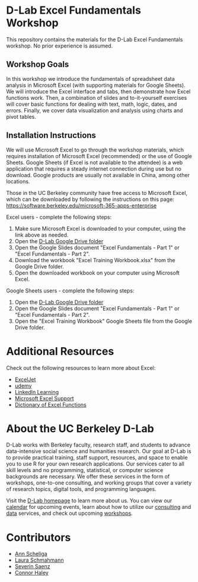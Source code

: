 # D-Lab Excel Fundamentals Workshop
This repository contains the materials for the D-Lab Excel Fundamentals workshop. No prior experience is assumed.

## Workshop Goals
In this workshop we introduce the fundamentals of spreadsheet data analysis in Microsoft Excel (with supporting materials for Google Sheets). We will introduce the Excel interface and tabs, then demonstrate how Excel functions work. Then, a combination of slides and to-it-yourself exercises will cover basic functions for dealing with text, math, logic, dates, and errors. Finally, we cover data visualization and analysis using charts and pivot tables.

## Installation Instructions
We will use Microsoft Excel to go through the workshop materials, which requires installation of Microsoft Excel (recommended) or the use of Google Sheets. Google Sheets (if Excel is not available to the attendee) is a web application that requires a steady internet connection during use but no download. Google products are usually not available in China, among other locations.

Those in the UC Berkeley community have free access to Microsoft Excel, which can be downloaded by following the instructions on this page:
https://software.berkeley.edu/microsoft-365-apps-enterprise

Excel users - complete the following steps:
1. Make sure Microsoft Excel is downloaded to your computer, using the link above as needed.
2. Open the [D-Lab Google Drive folder](https://drive.google.com/drive/u/1/folders/1L5dgfjUZS-dLrFo2cwwbbbYSK_euCHar)
3. Open the Google Slides document "Excel Fundamentals - Part 1" or "Excel Fundamentals - Part 2".
4. Download the workbook "Excel Training Workbook.xlsx" from the Google Drive folder.
5. Open the downloaded workbook on your computer using Microsoft Excel.

Google Sheets users - complete the following steps: 
1. Open the [D-Lab Google Drive folder](https://drive.google.com/drive/u/1/folders/1L5dgfjUZS-dLrFo2cwwbbbYSK_euCHar)
2. Open the Google Slides document "Excel Fundamentals - Part 1" or "Excel Fundamentals - Part 2".
3. Open the "Excel Training Workbook" Google Sheets file from the Google Drive folder.

# Additional Resources

Check out the following resources to learn more about Excel:
- [ExcelJet](https://exceljet.net/excel-topics)
- [udemy](https://www.udemy.com/topic/excel/)
- [LinkedIn Learning](https://www.linkedin.com/learning/topics/microsoft-excel)
- [Microsoft Excel Support](https://support.microsoft.com/en-us/excel)
- [Dictionary of Excel Functions](https://support.microsoft.com/en-us/office/excel-functions-alphabetical-b3944572-255d-4efb-bb96-c6d90033e188)

# About the UC Berkeley D-Lab

D-Lab works with Berkeley faculty, research staff, and students to advance data-intensive social science and humanities research. Our goal at D-Lab is to provide practical training, staff support, resources, and space to enable you to use R for your own research applications. Our services cater to all skill levels and no programming, statistical, or computer science backgrounds are necessary. We offer these services in the form of workshops, one-to-one consulting, and working groups that cover a variety of research topics, digital tools, and programming languages.  

Visit the [D-Lab homepage](https://dlab.berkeley.edu/) to learn more about us. You can view our [calendar](https://dlab.berkeley.edu/events/calendar) for upcoming events, learn about how to utilize our [consulting](https://dlab.berkeley.edu/consulting) and [data](https://dlab.berkeley.edu/data) services, and check out upcoming [workshops](https://dlab.berkeley.edu/events/workshops).

# Contributors

* [Ann Scheliga](https://dlab.berkeley.edu/people/ann-scheliga)
* [Laura Schmahmann](https://dlab.berkeley.edu/people/laura-schmahmann)
* [Severin Saenz](https://dlab.berkeley.edu/people/severin-saenz-mcp)
* [Connor Haley](https://dlab.berkeley.edu/people/connor-haley)


